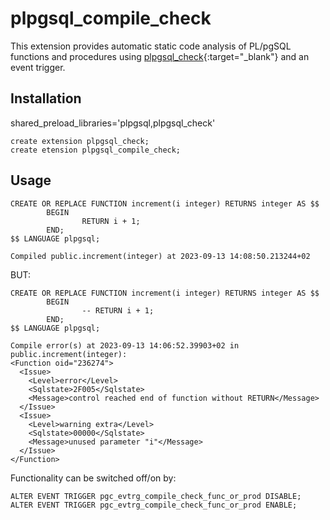 # plpgsql_compile_check
This extension provides automatic static code analysis of PL/pgSQL functions and procedures using [plpgsql_check](https://github.com/okbob/plpgsql_check){:target="_blank"} and an event trigger.

## Installation

shared_preload_libraries='plpgsql,plpgsql_check'

```
create extension plpgsql_check;
create etension plpgsql_compile_check;
```

## Usage

```
CREATE OR REPLACE FUNCTION increment(i integer) RETURNS integer AS $$
        BEGIN
                RETURN i + 1;
        END;
$$ LANGUAGE plpgsql;

Compiled public.increment(integer) at 2023-09-13 14:08:50.213244+02
```

BUT:

```
CREATE OR REPLACE FUNCTION increment(i integer) RETURNS integer AS $$
        BEGIN
                -- RETURN i + 1;
        END;
$$ LANGUAGE plpgsql;

Compile error(s) at 2023-09-13 14:06:52.39903+02 in public.increment(integer):
<Function oid="236274">
  <Issue>
    <Level>error</Level>
    <Sqlstate>2F005</Sqlstate>
    <Message>control reached end of function without RETURN</Message>
  </Issue>
  <Issue>
    <Level>warning extra</Level>
    <Sqlstate>00000</Sqlstate>
    <Message>unused parameter "i"</Message>
  </Issue>
</Function>
```

Functionality can be switched off/on by:

```
ALTER EVENT TRIGGER pgc_evtrg_compile_check_func_or_prod DISABLE;
ALTER EVENT TRIGGER pgc_evtrg_compile_check_func_or_prod ENABLE;
```

